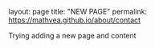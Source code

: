 layout: page
title: "NEW PAGE"
permalink: https://mathvea.github.io/about/contact

Trying adding a new page and content
